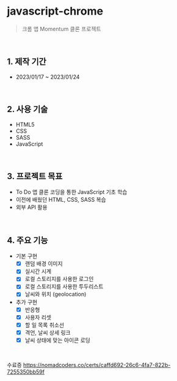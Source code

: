 # javascript-chrome

>크롬 앱 Momentum 클론 프로젝트  

</br>

## 1. 제작 기간
* 2023/01/17 ~ 2023/01/24

</br>

## 2. 사용 기술
* HTML5
* CSS
* SASS
* JavaScript

</br>

## 3. 프로젝트 목표
* To Do 앱 클론 코딩을 통한 JavaScript 기초 학습
* 이전에 배웠던 HTML, CSS, SASS 복습
* 외부 API 활용

</br>

## 4. 주요 기능  
- 기본 구현  
  - [x] 랜덤 배경 이미지  
  - [x] 실시간 시계  
  - [x] 로컬 스토리지를 사용한 로그인  
  - [x] 로컬 스토리지를 사용한 투두리스트  
  - [x] 날씨와 위치 (geolocation)  
- 추가 구현   
  - [x] 반응형
  - [x] 사용자 리셋  
  - [x] 할 일 목록 취소선  
  - [x] 격언, 날씨 상세 링크  
  - [x] 날씨 상태에 맞는 아이콘 로딩  

</br>

수료증
https://nomadcoders.co/certs/caffd692-26c6-4fa7-822b-7255350bb59f
